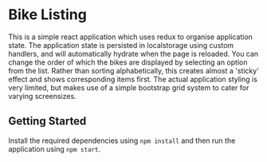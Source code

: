 # Bike Listing
This is a simple react application which uses redux to organise application state. The application state is persisted in localstorage using custom handlers, and will automatically hydrate when the page is reloaded. You can change the order of which the bikes are displayed by selecting an option from the list. Rather than sorting alphabetically, this creates almost a 'sticky' effect and shows corresponding items first. The actual application styling is very limited, but makes use of a simple bootstrap grid system to cater for varying screensizes.

## Getting Started
Install the required dependencies using `npm install` and then run the application using `npm start`.
